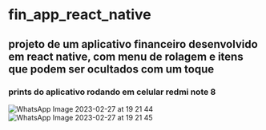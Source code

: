 # fin_app_react_native

<h2>projeto de um aplicativo financeiro desenvolvido em react native, com menu de rolagem e itens que podem ser ocultados com um toque</h2>

<h3>prints do aplicativo rodando em celular redmi note 8</h3>

![WhatsApp Image 2023-02-27 at 19 21 44](https://user-images.githubusercontent.com/80125930/221699819-53c3ae21-0a20-4295-9bba-3274b0fec7a8.jpeg)
![WhatsApp Image 2023-02-27 at 19 21 45](https://user-images.githubusercontent.com/80125930/221699917-8f94ac0c-b3c5-45cf-ba9e-54b1b3684a42.jpeg)
